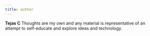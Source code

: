 ```yaml
---
title: author
---
```


**Tejas C** Thoughts are my own and any material is representative of an attempt to self-educate and explore ideas and technology.
